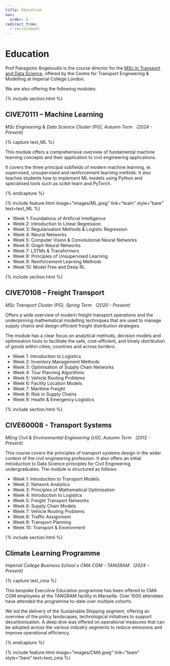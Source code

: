 ```yaml
---
title: Education
nav:
  order: 4
redirect_from: 
  - recruitment
---
```



# Education

Prof Panagiotis Angeloudis is the course director for the [MSc in Transport and Data Science](https://www.imperial.ac.uk/study/courses/postgraduate-taught/transport-data-science/), offered by the Centre for Transport Engineering & Modelling at Imperial College London. 

We are also offering the following modules: 

{% include section.html %}

## CIVE70111 – Machine Learning
_MSc Engineering & Data Science Cluster (PG), Autumn Term &nbsp; (2024 - Present)_

{% capture text_ML %}

This module offers a comprehensive overview of fundamental machine learning concepts and their application to civil engineering applications. 

It covers the three principal subfields of modern machine learning, ie. supervised, unsupervised and reinforcement learning methids. It also teaches students how to implement ML models using Python and specialised tools such as scikit-learn and PyTorch.

{% endcapture %}

{%
  include feature.html
  image="images/ML.jpeg"
  link="team"
  style="bare"
  text=text_ML
%}



- Week 1: Foundations of Artificial Intelligence
- Week 2: Introduction to Linear Regression
- Week 3: Regularisation Methods & Logistic Regression
- Week 4: Neural Networks
- Week 5: Computer Vision & Convolutional Neural Networks
- Week 6: Graph Neural Networks
- Week 7: LSTMs & Transformers
- Week 8: Principles of Unsupervised Learning
- Week 9: Reinforcement Learning Methods
- Week 10: Model Free and Deep RL

{% include section.html %}

## CIVE70108 – Freight Transport
_MSc Transport Cluster (PG), Spring Term &nbsp; (2020 - Present)_ 

Offers a wide overview of modern freight transport operations and the underpinning mathematical modelling techniques that are used to manage supply chains and design efficient freight distribution strategies.

The module has a clear focus on analytical methods,  decision models and optimisation tools to facilitate the safe, cost-efficient, and timely distribution of goods within cities, countries and across borders. 



- Week 1: Introduction to Logistics
- Week 2: Inventory Management Methods
- Week 3: Optimisation of Supply Chain Networks
- Week 4: Tour Planning Algorithms
- Week 5: Vehicle Routing Problems
- Week 6: Facility Location Models
- Week 7: Maritime Freight
- Week 8: Risk in Supply Chains
- Week 9: Health & Emergency Logistics

{% include section.html %}

## CIVE60008 - Transport Systems
_MEng Civil & Environmental Engineering (UG), Autumn Term &nbsp; (2012 - Present)_

This course covers the principles of transport systems design in the wider context of the civil engineering profession. It also offers an initial introduction to Data Science principles for Civil Engineering undergraduates. The module is structured as follows:

- Week 1: Introduction to Transport Models
- Week 2: Network Analytics
- Week 3: Principles of Mathematical Optimisation
- Week 4: Introduction to Logistics
- Week 5: Freight Transport Networks
- Week 6: Supply Chain Models
- Week 7: Vehicle Routing Problems
- Week 8: Traffic Assignment
- Week 9: Transport Planning
- Week 10: Transport & Environment


{% include section.html %}

## Climate Learning Programme 
_Imperial College Business School x CMA CGM - TANGRAM &nbsp; (2024 - Present)_

{% capture text_cma %}

This bespoke Executive Education programme has been offered to CMA CGM employees at the TANGRAM facility in Marseille. Over 1000 attendees have attended the programme to-date over multiple cohorts.

We led the delivery of the Sustainable Shipping segment, offering an overview of the policy landscapes, technological initiatives to support decarbonisation. A deep dive was offered on operational measures that can be adopted across the various industry segments to reduce emissions and improve operational efficiency.

{% endcapture %}


{%
  include feature.html
  image="images/CMA.jpeg"
  link="team"
  style="bare"
  text=text_cma
%}


<br>
<br>
<br>